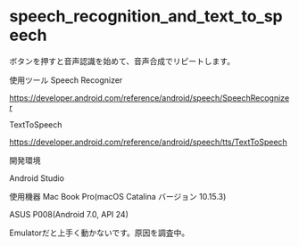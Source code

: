 # speech_recognition_and_text_to_speech

ボタンを押すと音声認識を始めて、音声合成でリピートします。

使用ツール
Speech Recognizer

https://developer.android.com/reference/android/speech/SpeechRecognizer

TextToSpeech

https://developer.android.com/reference/android/speech/tts/TextToSpeech


開発環境

Android Studio

使用機器
Mac Book Pro(macOS Catalina バージョン 10.15.3)

ASUS P008(Android 7.0, API 24)

Emulatorだと上手く動かないです。原因を調査中。
